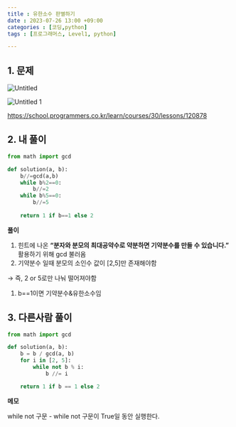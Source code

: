 ```yaml
---
title : 유한소수 판별하기
date : 2023-07-26 13:00 +09:00
categories : [코딩,python]
tags : [프로그래머스, Level1, python] 

---
```


## 1. 문제
![Untitled](https://github.com/mini0-0/mini0-0.github.io/assets/63296983/0779f5c7-6011-429e-a3c9-224f7d41dfd8)

![Untitled 1](https://github.com/mini0-0/mini0-0.github.io/assets/63296983/bf6063db-4cf9-4a12-839d-9de97b8ecac5)


<https://school.programmers.co.kr/learn/courses/30/lessons/120878>


## 2. 내 풀이

```python
from math import gcd

def solution(a, b):
    b//=gcd(a,b)
    while b%2==0:
        b//=2
    while b%5==0:
        b//=5
        
    return 1 if b==1 else 2
```

**풀이**

1. 힌트에 나온 **“분자와 분모의 최대공약수로 약분하면 기약분수를 만들 수 있습니다.”** 활용하기 위해 gcd 불러옴
2. 기약분수 일때 분모의 소인수 값이 [2,5]만 존재해야함 

→ 즉, 2 or 5로만 나눠 떨어져야함 

1. b==1이면 기약분수&유한소수임

## 3. 다른사람 풀이

```python
from math import gcd

def solution(a, b):
    b = b / gcd(a, b)
    for i in [2, 5]:
        while not b % i:
            b //= i

    return 1 if b == 1 else 2
```

**메모**

while not 구문 - while not 구문이 True일 동안 실행한다.



